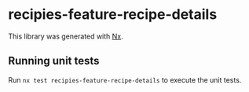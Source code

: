 # recipies-feature-recipe-details

This library was generated with [Nx](https://nx.dev).

## Running unit tests

Run `nx test recipies-feature-recipe-details` to execute the unit tests.
